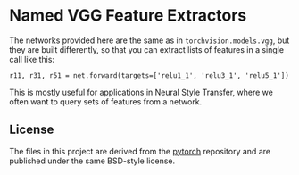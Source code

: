 # Named VGG Feature Extractors

The networks provided here are the same as in `torchvision.models.vgg`, but
they are built differently, so that you can extract lists of features in a
single call like this: 

```python3
r11, r31, r51 = net.forward(targets=['relu1_1', 'relu3_1', 'relu5_1'])
```

This is mostly useful for applications in Neural Style Transfer, where we often
want to query sets of features from a network.

## License

The files in this project are derived from the [pytorch](https://github.com/pytorch/pytorch/) repository and are published under the same BSD-style license.
